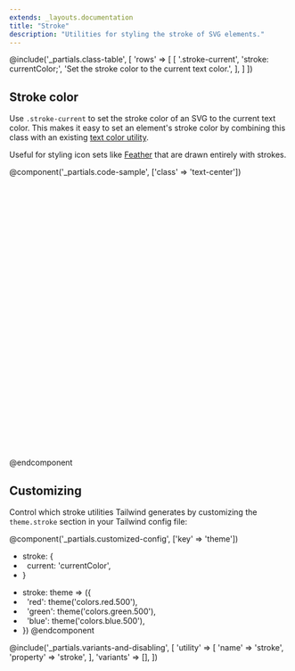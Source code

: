 ```yaml
---
extends: _layouts.documentation
title: "Stroke"
description: "Utilities for styling the stroke of SVG elements."
---
```


@include('_partials.class-table', [
  'rows' => [
    [
      '.stroke-current',
      'stroke: currentColor;',
      'Set the stroke color to the current text color.',
    ],
  ]
])

## Stroke color

Use `.stroke-current` to set the stroke color of an SVG to the current text color. This makes it easy to set an element's stroke color by combining this class with an existing [text color utility](/docs/text-color).

Useful for styling icon sets like [Feather](https://feathericons.com/) that are drawn entirely with strokes.

@component('_partials.code-sample', ['class' => 'text-center'])
<svg class="stroke-current text-purple-500 inline-block h-12 w-12" viewBox="0 0 24 24" xmlns="http://www.w3.org/2000/svg" fill="none" stroke-width="2" stroke-linecap="round" stroke-linejoin="round">
    <circle cx="8" cy="21" r="2"></circle>
    <circle cx="20" cy="21" r="2"></circle>
    <path d="M5.67 6H23l-1.68 8.39a2 2 0 0 1-2 1.61H8.75a2 2 0 0 1-2-1.74L5.23 2.74A2 2 0 0 0 3.25 1H1"></path>
</svg>
@endcomponent

## Customizing

Control which stroke utilities Tailwind generates by customizing the `theme.stroke` section in your Tailwind config file:

@component('_partials.customized-config', ['key' => 'theme'])
- stroke: {
- &nbsp;&nbsp;current: 'currentColor',
- }
+ stroke: theme => ({
+ &nbsp;&nbsp;'red': theme('colors.red.500'),
+ &nbsp;&nbsp;'green': theme('colors.green.500'),
+ &nbsp;&nbsp;'blue': theme('colors.blue.500'),
+ })
@endcomponent

@include('_partials.variants-and-disabling', [
    'utility' => [
        'name' => 'stroke',
        'property' => 'stroke',
    ],
    'variants' => [],
])
